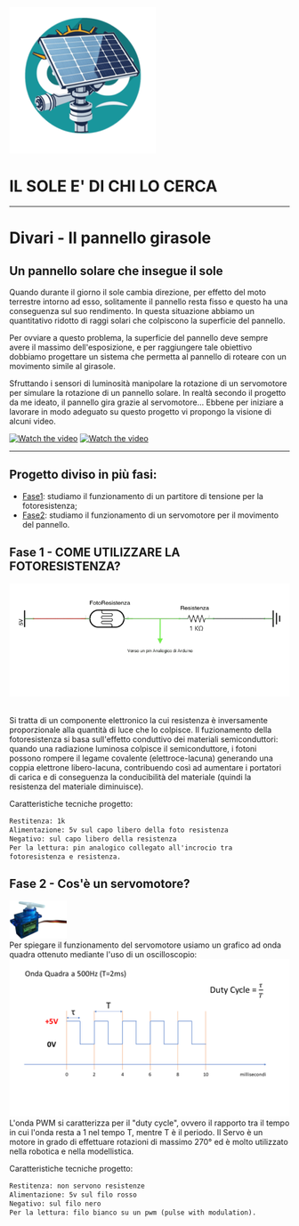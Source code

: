 ![Logo](/arduino/doc_utili/img/Simbolo%20progetto%20.png) 
# IL SOLE E' DI CHI LO CERCA
--------------------------------------
# Divari - Il pannello girasole
## Un pannello solare che insegue il sole

Quando durante il giorno il sole cambia direzione, per effetto del moto terrestre intorno ad esso, solitamente il pannello resta fisso e questo ha una 
conseguenza sul suo rendimento.
In questa situazione abbiamo un quantitativo ridotto di raggi solari che colpiscono la superficie del pannello. 

Per ovviare a questo problema, la superficie del pannello deve sempre avere il massimo dell'esposizione, e per raggiungere tale obiettivo 
dobbiamo progettare un sistema che permetta al pannello di roteare con un movimento simile al girasole.

Sfruttando i sensori di luminosità manipolare la rotazione di un servomotore per simulare la rotazione di un pannello solare. In realtà secondo il progetto 
da me ideato, il pannello gira grazie al servomotore...
Ebbene per iniziare a lavorare in modo adeguato su questo progetto vi propongo la visione di alcuni video. 

[![Watch the video](https://i.sstatic.net/Vp2cE.png)](https://www.youtube.com/watch?v=m9kkf-XXQVU)
[![Watch the video](https://i.sstatic.net/Vp2cE.png)](https://www.youtube.com/watch?v=pDeTyFnBG2M)

--------------------------------------
## Progetto diviso in più fasi:

 - [Fase1](#Fase1): studiamo il funzionamento di un partitore di tensione per la fotoresistenza;
 - [Fase2](#Fase2): studiamo il funzionamento di un servomotore per il movimento del pannello.

## Fase 1 - COME UTILIZZARE LA FOTORESISTENZA?

![Sheet partitore di tensione](/arduino/doc_utili/img/schema_partitore_foto.png)

<br> Si tratta di un componente elettronico la cui resistenza è inversamente proporzionale alla 
quantità di luce che lo colpisce. 
Il fuzionamento della fotoresistenza si basa sull'effetto conduttivo dei materiali semiconduttori: 
quando una radiazione luminosa colpisce il semiconduttore, i fotoni possono rompere il legame covalente
(elettroce-lacuna) generando una coppia elettrone libero-lacuna, contribuendo così ad aumentare 
i portatori di carica e di conseguenza la conducibilità del materiale (quindi la resistenza del materiale 
diminuisce).

Caratteristiche tecniche progetto:
```
Restitenza: 1k
Alimentazione: 5v sul capo libero della foto resistenza
Negativo: sul capo libero della resistenza
Per la lettura: pin analogico collegato all'incrocio tra fotoresistenza e resistenza.
```
## Fase 2 - Cos'è un servomotore?
![servo-motor](/arduino/doc_utili/img/servo_motor/servomotore.png) 
<br>Per spiegare il funzionamento del servomotore usiamo un grafico ad onda quadra ottenuto mediante l'uso di un oscilloscopio:
![sheet servo-motor](/arduino/doc_utili/img/servo_motor/quadra_servo.png)
L'onda PWM si caratterizza per il "duty cycle", ovvero il rapporto tra il tempo in cui l'onda resta a 1 nel tempo T, mentre T è il periodo. 
Il Servo è un motore in grado di effettuare rotazioni di massimo 270° ed è molto utilizzato nella robotica e nella modellistica.

Caratteristiche tecniche progetto:
```
Restitenza: non servono resistenze
Alimentazione: 5v sul filo rosso
Negativo: sul filo nero
Per la lettura: filo bianco su un pwm (pulse with modulation).
```
